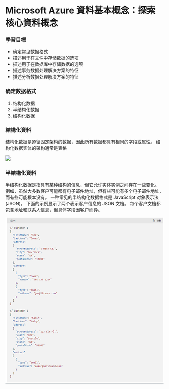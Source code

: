 <h1> Microsoft Azure 資料基本概念：探索核心資料概念 </h1>
<h3>學習目標</h3>
<ul>
  <li>确定常见数据格式</li>
  <li>描述用于在文件中存储数据的选项</li>
  <li>描述用于在数据库中存储数据的选项</li>
  <li>描述事务数据处理解决方案的特征</li>
  <li>描述分析数据处理解决方案的特征</li>
</ul>
<h3>确定数据格式</h3>
<ol>
  <li>结构化数据</li>
  <li>半结构化数据</li>
  <li>结构化数据</li>
</ol>
<h3>結構化資料</h3>
<p>结构化数据是遵循固定架构的数据，因此所有数据都具有相同的字段或属性。 结构化数据实体的架构通常是表格</p>
<img src = "https://docs.microsoft.com/zh-tw/learn/wwl-data-ai/explore-core-data-concepts/media/2-tabular-diagram.png">
<h3>半結構化資料</h3>
<p>半结构化数据是指具有某种结构的信息，但它允许实体实例之间存在一些变化。 例如，虽然大多数客户可能都有电子邮件地址，但有些可能有多个电子邮件地址，而有些可能根本没有。
一种常见的半结构化数据格式是 JavaScript 对象表示法 (JSON)。 下面的示例显示了两个表示客户信息的 JSON 文档。 每个客户文档都包含地址和联系人信息，但具体字段因客户而异。</p>
<img src ="https://github.com/eric2003-tj/DP-900/blob/main/json.png">
